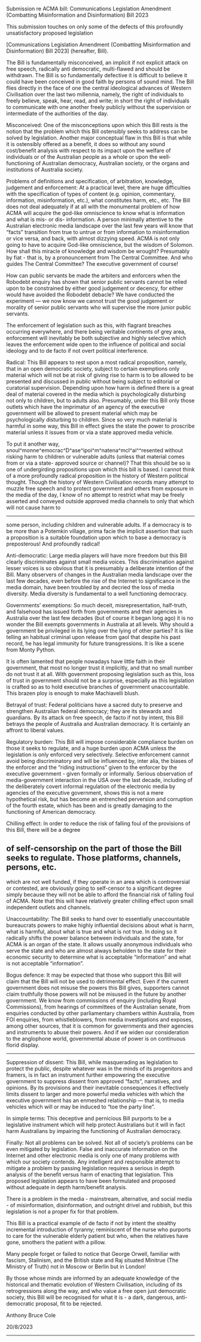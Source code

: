Submission re ACMA bill: Communications Legislation Amendment (Combatting Misinformation and
Disinformation) Bill 2023

This submission touches on only some of the defects of this profoundly unsatisfactory proposed legislation

[Communications Legislation Amendment (Combatting Misinformation and Disinformation) Bill 2023]
(hereafter, Bill).

The Bill is fundamentally misconceived, an implicit if not explicit attack on free speech, radically anti­
democratic, multi-flawed and should be withdrawn. The Bill is so fundamentally defective it is difficult to
believe it could have been conceived in good faith by persons of sound mind. The Bill flies directly in the
face of one the central ideological advances of Western Civilisation over the last two millennia, namely, the
right of individuals to freely believe, speak, hear, read, and write; in short the right of individuals to
communicate with one another freely publicly without the supervision or intermediate of the authorities of
the day.

Misconceived: One of the misconceptions upon which this Bill rests is the notion that the problem which this
Bill ostensibly seeks to address can be solved by legislation. Another major conceptual flaw in this Bill is
that while it is ostensibly offered as a benefit, it does so without any sound cost/benefit analysis with respect
to its impact upon the welfare of individuals or of the Australian people as a whole or upon the well­
functioning of Australian democracy, Australian society, or the organs and institutions of Australia society.

Problems of definitions and specification, of arbitration, knowledge, judgement and enforcement: At a
practical level, there are huge difficulties with the specification of types of content (e.g. opinion, commentary,
information, misinformation, etc.), what constitutes harm, etc., etc. The Bill does not deal adequately if at all
with the monumental problem of how ACMA will acquire the god-like omniscience to know what is
information and what is mis- or dis- information. A person minimally attentive to the Australian electronic
media landscape over the last few years will know that “facts” transition from true to untrue or from
information to misinformation or vice versa, and back, with almost dizzying speed. ACMA is not only going
to have to acquire God-like omniscience, but the wisdom of Solomon. How shall this miracle of knowledge
and wisdom be wrought? Presumably by fiat      - that is, by a pronouncement from The Central Committee.
And who guides The Central Committee? The executive government of course!

How can public servants be made the arbiters and enforcers when the Robodebt enquiry has shown that
senior public servants cannot be relied upon to be constrained by either good judgement or decency, for
either would have avoided the Robodebt debacle? We have conducted the experiment — we now know we
cannot trust the good judgement or morality of senior public servants who will supervise the more junior
public servants.

The enforcement of legislation such as this, with flagrant breaches occurring everywhere, and there being
veritable continents of grey area, enforcement will inevitably be both subjective and highly selective which
leaves the enforcement wide open to the influence of political and social ideology and to de facto if not overt
political interference.

Radical: This Bill appears to rest upon a most radical proposition, namely, that in an open democratic
society, subject to certain exemptions only material which will not be at risk of giving rise to harm is to be
allowed to be presented and discussed in public without being subject to editorial or curatorial supervision.
Depending upon how harm is defined there is a great deal of material covered in the media which is
psychologically disturbing not only to children, but to adults also. Presumably, under this Bill only those
outlets which have the imprimatur of an agency of the executive government will be allowed to present
material which may be psychologically disturbing to children. Since so very much material is harmful in
some way, this Bill in effect gives the state the power to proscribe material unless it issues from or via a state
approved media vehicle.

To put it another way, snoul^monne^emocrac^D^ase^ipoi^m^natena^mcI^ai^^resented
without risking harm to children or vulnerable adults (unless that material comes from or via a state-
approved source or channel)? That this should be so is one of undergirding propositions upon which this bill
is based. I cannot think of a more profoundly radical proposition in the history of Western political thought.
Though the history of Western Civilisation records many attempt to muzzle free speech and to protect
government and others from exposure in the media of the day, I know of no attempt to restrict what may be
freely asserted and conveyed outside approved media channels to only that which will not cause harm to


-----

some person, including children and vulnerable adults. If a democracy is to be more than a Potemkin village,
prima facie the implicit assertion that such a proposition is a suitable foundation upon which to base a
democracy is preposterous! And profoundly radical!

Anti-democratic: Large media players will have more freedom but this Bill clearly discriminates against
small media voices. This discrimination against lesser voices is so obvious that it is presumably a deliberate
intention of the Bill. Many observers of changes in the Australian media landscape over the last few decades,
even before the rise of the Internet to significance in the media domain, have been troubled by and decried
the loss of media diversity. Media diversity is fundamental to a well functioning democracy.

Governments’ exemptions: So much deceit, misrepresentation, half-truth, and falsehood has issued forth
from governments and their agencies in Australia over the last few decades (but of course it began long ago)
it is no wonder the Bill exempts governments in Australia at all levels. Why should a government be
privileged in its lying over the lying of other parties? It is like telling an habitual criminal upon release from
gaol that despite his past record, he has legal immunity for future transgressions. It is like a scene from
Monty Python.

It is often lamented that people nowadays have little faith in their government, that most no longer trust it
implicitly, and that no small number do not trust it at all. With government proposing legislation such as this,
loss of trust in government should not be a surprise, especially as this legislation is crafted so as to hold
executive branches of government unaccountable. This brazen ploy is enough to make Machiavelli blush.

Betrayal of trust: Federal politicians have a sacred duty to preserve and strengthen Australian federal
democracy; they are its stewards and guardians. By its attack on free speech, de facto if not by intent, this
Bill betrays the people of Australia and Australian democracy. It is certainly an affront to liberal values.

Regulatory burden: This Bill will impose considerable compliance burden on those it seeks to regulate, and a
huge burden upon ACMA unless the legislation is only enforced very selectively. Selective enforcement
cannot avoid being discriminatory and will be influenced by, inter alia, the biases of the enforcer and the
“riding instructions” given to the enforcer by the executive government       - given formally or informally.
Serious observation of media-government interaction in the USA over the last decade, including of the
deliberately covert informal regulation of the electronic media by agencies of the executive government,
shows this is not a mere hypothetical risk, but has become an entrenched perversion and corruption of the
fourth estate, which has been and is greatly damaging to the functioning of American democracy.

Chilling effect: In order to reduce the risk of falling foul of the provisions of this Bill, there will be a degree
## of self-censorship on the part of those the Bill seeks to regulate. Those platforms, channels, persons, etc.
which are not well funded, if they operate in an area which is controversial or contested, are obviously going
to self-censor to a significant degree simply because they will not be able to afford the financial risk of
falling foul of ACMA. Note that this will have relatively greater chilling effect upon small independent
outlets and channels.

Unaccountability: The Bill seeks to hand over to essentially unaccountable bureaucrats powers to make
highly influential decisions about what is harm, what is harmful, about what is true and what is not true. In
doing so it radically shifts the power balance between individuals and the state, for ACMA is an organ of the
state. It allows usually anonymous individuals who serve the state and who are almost always beholden to
the state for their economic security to determine what is acceptable “information” and what is not
acceptable “information”.

Bogus defence: It may be expected that those who support this Bill will claim that the Bill will not be used
to detrimental effect. Even if the current government does not misuse the powers this Bill gives, supporters
cannot claim truthfully those powers will not be misused in the future by another government. We know
from commissions of enquiry (including Royal Commissions), from hearings of committees of the
Australian senate, from enquiries conducted by other parliamentary chambers within Australia, from FOI
enquiries, from whistleblowers, from media investigations and exposes, among other sources, that it is
common for governments and their agencies and instruments to abuse their powers. And if we widen our
consideration to the anglophone world, governmental abuse of power is on continuous florid display.


-----

Suppression of dissent: This Bill, while masquerading as legislation to protect the public, despite whatever
was in the minds of its progenitors and framers, is in fact an instrument further empowering the executive
government to suppress dissent from approved “facts”, narratives, and opinions. By its provisions and their
inevitable consequences it effectively limits dissent to larger and more powerful media vehicles with which
the executive government has an enmeshed relationship — that is, to media vehicles which will or may be
induced to “toe the party line”.

In simple terms: This deceptive and pernicious Bill purports to be a legislative instrument which will help
protect Australians but it will in fact harm Australians by impairing the functioning of Australian democracy.

Finally: Not all problems can be solved. Not all of society’s problems can be even mitigated by legislation.
False and inaccurate information on the Internet and other electronic media is only one of many problems
with which our society contends. Any intelligent and responsible attempt to mitigate a problem by passing
legislation requires a serious in depth analysis of the benefit versus harm of enacting that legislation. This
proposed legislation appears to have been formulated and proposed without adequate in depth harm/benefit
analysis.

There is a problem in the media      - mainstream, alternative, and social media      - of misinformation,
disinformation, and outright drivel and rubbish, but this legislation is not a proper fix for that problem.

This Bill is a practical example of de facto if not by intent the stealthy incremental introduction of tyranny;
reminiscent of the nurse who purports to care for the vulnerable elderly patient but who, when the relatives
have gone, smothers the patient with a pillow.

Many people forget or failed to notice that George Orwell, familiar with fascism, Stalinism, and the British
state and Raj situated Minitrue (The Ministry of Truth) not in Moscow or Berlin but in London!

By those whose minds are informed by an adequate knowledge of the historical and thematic evolution of
Western Civilisation, including of its retrogressions along the way, and who value a free open just
democratic society, this Bill will be recognised for what it is       - a dark, dangerous, anti-democratic proposal,
fit to be rejected.

Anthony Bruce Cole

20/8/2023


-----


